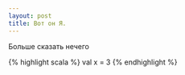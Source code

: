 ```yaml
---
layout: post
title: Вот он Я.
---
```

Больше сказать нечего

{% highlight scala %}
val x = 3
{% endhighlight %}

